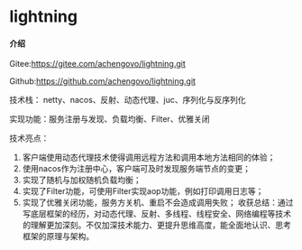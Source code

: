 # lightning

#### 介绍
Gitee:https://gitee.com/achengovo/lightning.git

Github:https://github.com/achengovo/lightning.git

技术栈： netty、nacos、反射、动态代理、juc、序列化与反序列化

实现功能：服务注册与发现、负载均衡、Filter、优雅关闭

技术亮点：
1. 客户端使用动态代理技术使得调用远程方法和调用本地方法相同的体验；
2. 使用nacos作为注册中心，客户端可及时发现服务端节点的变更；
3. 实现了随机与加权随机负载均衡；
4. 实现了Filter功能，可使用Filter实现aop功能，例如打印调用日志等；
5. 实现了优雅关闭功能，服务方关机、重启不会造成调用失败；
   收获总结：通过写底层框架的经历，对动态代理、反射、多线程、线程安全、网络编程等技术的理解更加深刻。不仅加深技术能力、更提升思维高度，能全面地认识、思考框架的原理与架构。
